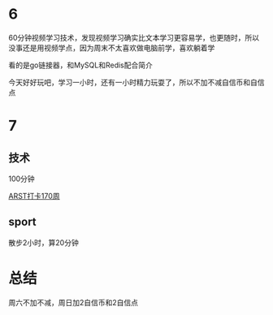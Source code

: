 # 6
60分钟视频学习技术，发现视频学习确实比文本学习更容易学，也更随时，所以没事还是用视频学点，因为周末不太喜欢做电脑前学，喜欢躺着学

看的是go链接器，和MySQL和Redis配合简介

今天好好玩吧，学习一小时，还有一小时精力玩耍了，所以不加不减自信币和自信点


# 7
## 技术
100分钟

[ARST打卡170周](https://www.wolfdan.cn/ARST%E6%89%93%E5%8D%A1%E7%AC%AC170%E5%91%A8-170-521/)

## sport
散步2小时，算20分钟

# 总结
周六不加不减，周日加2自信币和2自信点